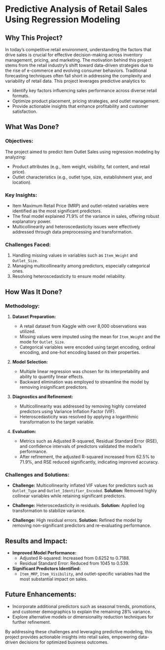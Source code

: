# Predictive Analysis of Retail Sales Using Regression Modeling

## Why This Project?

In today’s competitive retail environment, understanding the factors that drive sales is crucial for effective decision-making across inventory management, pricing, and marketing. The motivation behind this project stems from the retail industry’s shift toward data-driven strategies due to the rise of e-commerce and evolving consumer behaviors. Traditional forecasting techniques often fall short in addressing the complexity and variability of retail data. This project leverages predictive analytics to:

- Identify key factors influencing sales performance across diverse retail formats.
- Optimize product placement, pricing strategies, and outlet management.
- Provide actionable insights that enhance profitability and customer satisfaction.

## What Was Done?

### Objectives:
The project aimed to predict Item Outlet Sales using regression modeling by analyzing:

- Product attributes (e.g., item weight, visibility, fat content, and retail price).
- Outlet characteristics (e.g., outlet type, size, establishment year, and location).

### Key Insights:
- Item Maximum Retail Price (MRP) and outlet-related variables were identified as the most significant predictors.
- The final model explained 71.9% of the variance in sales, offering robust explanatory power.
- Multicollinearity and heteroscedasticity issues were effectively addressed through data preprocessing and transformation.

### Challenges Faced:
1. Handling missing values in variables such as `Item_Weight` and `Outlet_Size`.
2. Managing multicollinearity among predictors, especially categorical ones.
3. Resolving heteroscedasticity to ensure model reliability.

## How Was It Done?

### Methodology:
1. **Dataset Preparation:**
   - A retail dataset from Kaggle with over 8,000 observations was utilized.
   - Missing values were imputed using the mean for `Item_Weight` and the mode for `Outlet_Size`.
   - Categorical variables were encoded using target encoding, ordinal encoding, and one-hot encoding based on their properties.

2. **Model Selection:**
   - Multiple linear regression was chosen for its interpretability and ability to quantify linear effects.
   - Backward elimination was employed to streamline the model by removing insignificant predictors.

3. **Diagnostics and Refinement:**
   - Multicollinearity was addressed by removing highly correlated predictors using Variance Inflation Factor (VIF).
   - Heteroscedasticity was resolved by applying a logarithmic transformation to the target variable.

4. **Evaluation:**
   - Metrics such as Adjusted R-squared, Residual Standard Error (RSE), and confidence intervals of predictors validated the model’s performance.
   - After refinement, the adjusted R-squared increased from 62.5% to 71.9%, and RSE reduced significantly, indicating improved accuracy.

### Challenges and Solutions:
- **Challenge:** Multicollinearity inflated VIF values for predictors such as `Outlet_Type` and `Outlet_Identifier_Encoded`.
  **Solution:** Removed highly collinear variables while retaining significant predictors.

- **Challenge:** Heteroscedasticity in residuals.
  **Solution:** Applied log transformation to stabilize variance.

- **Challenge:** High residual errors.
  **Solution:** Refined the model by removing non-significant predictors and re-evaluating performance.

## Results and Impact:
- **Improved Model Performance:**
  - Adjusted R-squared: Increased from 0.6252 to 0.7188.
  - Residual Standard Error: Reduced from 1045 to 0.539.
- **Significant Predictors Identified:**
  - `Item_MRP`, `Item_Visibility`, and outlet-specific variables had the most substantial impact on sales.

## Future Enhancements:
- Incorporate additional predictors such as seasonal trends, promotions, and customer demographics to explain the remaining 28% variance.
- Explore alternative models or dimensionality reduction techniques for further refinement.

By addressing these challenges and leveraging predictive modeling, this project provides actionable insights into retail sales, empowering data-driven decisions for optimized business outcomes.

